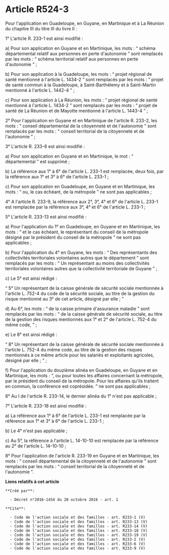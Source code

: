 # Article R524-3

Pour l'application en Guadeloupe, en Guyane, en Martinique et à La Réunion du chapitre III du titre III du livre II : 

1° L'article R. 233-1 est ainsi modifié : 

a) Pour son application en Guyane et en Martinique, les mots : “ schéma départemental relatif aux personnes en perte
d'autonomie ” sont remplacés par les mots : “ schéma territorial relatif aux personnes en perte d'autonomie ” ; 

b) Pour son application à la Guadeloupe, les mots : “ projet régional de santé mentionné à l'article L. 1434-2 ” sont
remplacés par les mots : “ projet de santé commun à la Guadeloupe, à Saint-Barthélemy et à Saint-Martin mentionné à l'article
L. 1442-4 ” ; 

c) Pour son application à La Réunion, les mots : “ projet régional de santé mentionné à l'article L. 1434-2 ” sont remplacés
par les mots : “ projet de santé de La Réunion et de Mayotte mentionné à l'article L. 1443-4 ” ; 

2° Pour l'application en Guyane et en Martinique de l'article R. 233-2, les mots : “ conseil départemental de la citoyenneté
et de l'autonomie ” sont remplacés par les mots : “ conseil territorial de la citoyenneté et de l'autonomie ” ; 

3° L'article R. 233-6 est ainsi modifié : 

a) Pour son application en Guyane et en Martinique, le mot : “ départemental ” est supprimé ; 

b) La référence aux 1° à 6° de l'article L. 233-1 est remplacée, deux fois, par la référence aux 1° et 3° à 6° de l'article
L. 233-1 ; 

c) Pour son application en Guadeloupe, en Guyane et en Martinique, les mots : “ ou, le cas échéant, de la métropole ” ne sont
pas applicables ; 

4° A l'article R. 233-9, la référence aux 2°, 3°, 4° et 6° de l'article L. 233-1 est remplacée par la référence aux 3°, 4° et
6° de l'article L. 233-1 ; 

5° L'article R. 233-13 est ainsi modifié : 

a) Pour l'application du 1° en Guadeloupe, en Guyane et en Martinique, les mots : “ et le cas échéant, le représentant du
conseil de la métropole désigné par le président du conseil de la métropole ” ne sont pas applicables ; 

b) Pour l'application du 4° en Guyane, les mots : “ Des représentants des collectivités territoriales volontaires autres que
le département ” sont remplacés par les mots : “ Un représentant au moins des collectivités territoriales volontaires autres
que la collectivité territoriale de Guyane ” ; 

c) Le 5° est ainsi rédigé : 

“ 5° Un représentant de la caisse générale de sécurité sociale mentionnée à l'article L. 752-4 du code de la sécurité
sociale, au titre de la gestion du risque mentionné au 3° de cet article, désigné par elle ; ” 

d) Au 6°, les mots : “ de la caisse primaire d'assurance maladie ” sont remplacés par les mots : “ de la caisse générale de
sécurité sociale, au titre de la gestion des risques mentionnés aux 1° et 2° de l'article L. 752-4 du même code, ” ; 

e) Le 8° est ainsi rédigé : 

“ 8° Un représentant de la caisse générale de sécurité sociale mentionnée à l'article L. 752-4 du même code, au titre de la
gestion des risques mentionnés à ce même article pour les salariés et exploitants agricoles, désigné par elle ; ” ; 

f) Pour l'application du douzième alinéa en Guadeloupe, en Guyane et en Martinique, les mots : “, ou pour toutes les affaires
concernant la métropole, par le président du conseil de la métropole. Pour les affaires qu'ils traitent en commun, la
conférence est coprésidée. ” ne sont pas applicables ; 

6° Au I de l'article R. 233-14, le dernier alinéa du 1° n'est pas applicable ; 

7° L'article R. 233-18 est ainsi modifié : 

a) La référence aux 1° à 6° de l'article L. 233-1 est remplacée par la référence aux 1° et 3° à 6° de l'article L. 233-1 ; 

b) Le 4° n'est pas applicable ; 

c) Au 5°, la référence à l'article L. 14-10-10 est remplacée par la référence au 2° de l'article L. 14-10-10 ; 

8° Pour l'application de l'article R. 233-19 en Guyane et en Martinique, les mots : “ conseil départemental de la citoyenneté
et de l'autonomie ” sont remplacés par les mots : “ conseil territorial de la citoyenneté et de l'autonomie ”.

**Liens relatifs à cet article**

	**Créé par**:

	  - Décret n°2016-1454 du 28 octobre 2016 - art. 1

	**Cite**:

	  - Code de l'action sociale et des familles - art. R233-1 (V)
	  - Code de l'action sociale et des familles - art. R233-13 (V)
	  - Code de l'action sociale et des familles - art. R233-14 (V)
	  - Code de l'action sociale et des familles - art. R233-18 (V)
	  - Code de l'action sociale et des familles - art. R233-19 (V)
	  - Code de l'action sociale et des familles - art. R233-2 (V)
	  - Code de l'action sociale et des familles - art. R233-6 (V)
	  - Code de l'action sociale et des familles - art. R233-9 (V)
